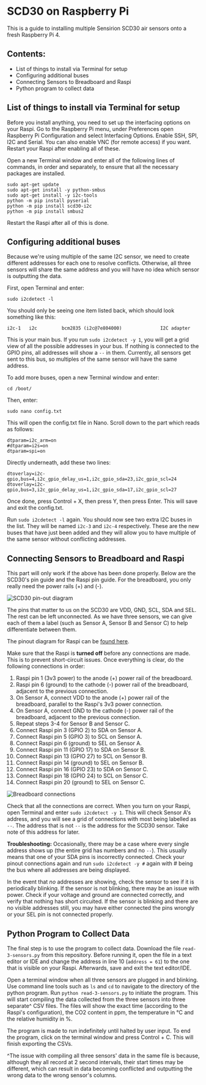 # SCD30 on Raspberry Pi
This is a guide to installing multiple Sensirion SCD30 air sensors onto a fresh Raspberry Pi 4.


## Contents:
* List of things to install via Terminal for setup
* Configuring additional buses
* Connecting Sensors to Breadboard and Raspi
* Python program to collect data


## List of things to install via Terminal for setup
Before you install anything, you need to set up the interfacing options on your Raspi. Go to the Raspberry Pi menu, under Preferences open Raspberry Pi Configuration and select Interfacing Options. Enable SSH, SPI, I2C and Serial. You can also enable VNC (for remote access) if you want. Restart your Raspi after enabling all of these.

Open a new Terminal window and enter all of the following lines of commands, in order and separately, to ensure that all the necessary packages are installed.

```
sudo apt-get update
sudo apt-get install -y python-smbus
sudo apt-get install -y i2c-tools
python -m pip install pyserial
python -m pip install scd30-i2c
python -m pip install smbus2
```
Restart the Raspi after all of this is done.

## Configuring additional buses
Because we're using multiple of the same I2C sensor, we need to create different addresses for each one to resolve conflicts. Otherwise, all three sensors will share the same address and you will have no idea which sensor is outputting the data.

First, open Terminal and enter:
```
sudo i2cdetect -l
```

You should only be seeing one item listed back, which should look something like this:
```
i2c-1	i2c       	bcm2835 (i2c@7e804000)          	I2C adapter
```

This is your main bus. If you run `sudo i2cdetect -y 1`, you will get a grid view of all the possible addresses in your bus. If nothing is connected to the GPIO pins, all addresses will show a `--` in them. Currently, all sensors get sent to this bus, so multiples of the same sensor will have the same address.

To add more buses, open a new Terminal window and enter:
```
cd /boot/
```
Then, enter:
```
sudo nano config.txt
```
This will open the config.txt file in Nano. Scroll down to the part which reads as follows:
```
dtparam=i2c_arm=on
#dtparam=i2s=on
dtparam=spi=on
```
Directly underneath, add these two lines:
```
dtoverlay=i2c-gpio,bus=4,i2c_gpio_delay_us=1,i2c_gpio_sda=23,i2c_gpio_scl=24
dtoverlay=i2c-gpio,bus=3,i2c_gpio_delay_us=1,i2c_gpio_sda=17,i2c_gpio_scl=27
```
Once done, press Control + X, then press Y, then press Enter. This will save and exit the config.txt.

Run `sudo i2cdetect -l` again. You should now see two extra I2C buses in the list. They will be named `i2c-3` and `i2c-4` respectively. These are the new buses that have just been added and they will allow you to have multiple of the same sensor without conflicting addresses.

## Connecting Sensors to Breadboard and Raspi
This part will only work if the above has been done properly. Below are the SCD30's pin guide and the Raspi pin guide. For the breadboard, you only really need the power rails (+) and (-). 

![SCD30 pin-out diagram](https://github.com/After232/co2-sensors-setup/blob/6d38d68f50b40f1db14479c7cd1ad5902f2c5f42/Images/SCD30-pinout-diagram.png)

The pins that matter to us on the SCD30 are VDD, GND, SCL, SDA and SEL. The rest can be left unconnected. As we have three sensors, we can give each of them a label (such as Sensor A, Sensor B and Sensor C) to help differentiate between them.

The pinout diagram for Raspi can be [found here](https://pinout.xyz/#).

Make sure that the Raspi is **turned off** before any connections are made. This is to prevent short-circuit issues. Once everything is clear, do the following connections in order:
1. Raspi pin 1 (3v3 power) to the anode (+) power rail of the breadboard.
2. Raspi pin 6 (ground) to the cathode (-) power rail of the breadboard, adjacent to the previous connection.
3. On Sensor A, connect VDD to the anode (+) power rail of the breadboard, parallel to the Raspi's 3v3 power connection.
4. On Sensor A, connect GND to the cathode (-) power rail of the breadboard, adjacent to the previous connection.
5. Repeat steps 3-4 for Sensor B and Sensor C.
6. Connect Raspi pin 3 (GPIO 2) to SDA on Sensor A.
7. Connect Raspi pin 5 (GPIO 3) to SCL on Sensor A.
8. Connect Raspi pin 6 (ground) to SEL on Sensor A.
6. Connect Raspi pin 11 (GPIO 17) to SDA on Sensor B.
7. Connect Raspi pin 13 (GPIO 27) to SCL on Sensor B.
8. Connect Raspi pin 14 (ground) to SEL on Sensor B.
6. Connect Raspi pin 16 (GPIO 23) to SDA on Sensor C.
7. Connect Raspi pin 18 (GPIO 24) to SCL on Sensor C.
8. Connect Raspi pin 20 (ground) to SEL on Sensor C.

![Breadboard connections](https://github.com/After232/co2-sensors-setup/blob/main/Images/Breadboard%20Connections.jpg)

Check that all the connections are correct. When you turn on your Raspi, open Terminal and enter `sudo i2cdetect -y 1`. This will check Sensor A's address, and you will see a grid of connections with most being labelled as `--`. The address that is not `--` is the address for the SCD30 sensor. Take note of this address for later.

**Troubleshooting:** Occasionally, there may be a case where every single address shows up (the entire grid has numbers and no `--`). This usually means that one of your SDA pins is incorrectly connected. Check your pinout connections again and run `sudo i2cdetect -y #` again with # being the bus where all addresses are being displayed.

In the event that *no* addresses are showing, check the sensor to see if it is periodically blinking. If the sensor is not blinking, there may be an issue with power. Check if your voltage and ground are connected correctly, and verify that nothing has short circuited. If the sensor is blinking and there are no visible addresses still, you may have either connected the pins wrongly or your SEL pin is not connected properly.

## Python Program to Collect Data
The final step is to use the program to collect data. Download the file `read-3-sensors.py` from this repository. Before running it, open the file in a text editor or IDE and change the address in line 10 (`address = 61`) to the one that is visible on your Raspi. Afterwards, save and exit the text editor/IDE.

Open a terminal window when all three sensors are plugged in and blinking. Use command line tools such as `ls` and `cd` to navigate to the directory of the python program. Run `python read-3-sensors.py` to initiate the program. This will start compiling the data collected from the three sensors into three separate^ CSV files. The files will show the exact time (according to the Raspi's configuration), the CO2 content in ppm, the temperature in °C and the relative humidity in %.

The program is made to run indefinitely until halted by user input. To end the program, click on the terminal window and press Control + C. This will finish exporting the CSVs. 



^The issue with compiling all three sensors' data in the same file is because, although they all record at 2 second intervals, their start times may be different, which can result in data becoming conflicted and outputting the wrong data to the wrong sensor's columns.
